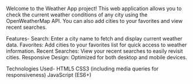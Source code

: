 Welcome to the Weather App project! This web application allows you to check the current weather conditions of any city using the OpenWeatherMap API. You can also add cities to your favorites and view recent searches.

Features-
Search: Enter a city name to fetch and display current weather data.
Favorites: Add cities to your favorites list for quick access to weather information.
Recent Searches: View your recent searches to easily revisit cities.
Responsive Design: Optimized for both desktop and mobile devices.

Technologies Used-
HTML5
CSS3 (including media queries for responsiveness)
JavaScript (ES6+)
